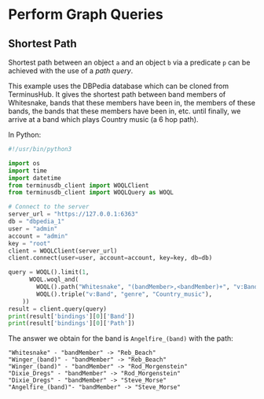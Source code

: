 # Perform Graph Queries

## Shortest Path

Shortest path between an object `a` and an object `b` via a predicate `p` can be achieved with the use of a _path query_.

This example uses the DBPedia database which can be cloned from TerminusHub. It gives the shortest path between band members of Whitesnake, bands that these members have been in, the members of these bands, the bands that these members have been in, etc. until finally, we arrive at a band which plays Country music (a 6 hop path).

In Python:

```python
#!/usr/bin/python3

import os
import time
import datetime
from terminusdb_client import WOQLClient
from terminusdb_client import WOQLQuery as WOQL

# Connect to the server
server_url = "https://127.0.0.1:6363"
db = "dbpedia_1"
user = "admin"
account = "admin"
key = "root"
client = WOQLClient(server_url)
client.connect(user=user, account=account, key=key, db=db)

query = WOQL().limit(1,
      WOQL.woql_and(
        WOQL().path("Whitesnake", "(bandMember>,<bandMember)+", "v:Band","v:Path"),
        WOQL().triple("v:Band", "genre", "Country_music"),
    ))
result = client.query(query)
print(result['bindings'][0]['Band'])
print(result['bindings'][0]['Path'])
```

The answer we obtain for the band is `Angelfire_(band)` with the path:

```
"Whitesnake" - "bandMember" -> "Reb_Beach"
"Winger_(band)" - "bandMember" -> "Reb_Beach"
"Winger_(band)" - "bandMember" -> "Rod_Morgenstein"
"Dixie_Dregs" - "bandMember" -> "Rod_Morgenstein"
"Dixie_Dregs" - "bandMember" -> "Steve_Morse"
"Angelfire_(band)"- "bandMember" -> "Steve_Morse"
```
